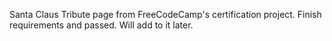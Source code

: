 Santa Claus Tribute page from FreeCodeCamp's certification project. Finish requirements and passed. Will add to it later.